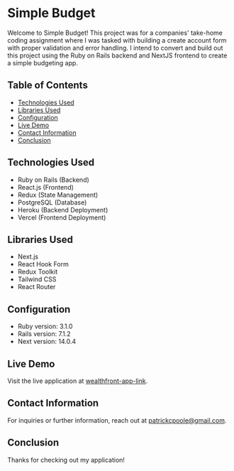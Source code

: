 # Simple Budget

Welcome to Simple Budget! This project was for a companies' take-home coding assignment where I was tasked with building a create account form with proper validation and error handling. I intend to convert and build out this project using the Ruby on Rails backend and NextJS frontend to create a simple budgeting app.

## Table of Contents

- [Technologies Used](#technologies-used)
- [Libraries Used](#libraries-used)
- [Configuration](#configuration)
- [Live Demo](#live-demo)
- [Contact Information](#contact-information)
- [Conclusion](#conclusion)


## Technologies Used
- Ruby on Rails (Backend)
- React.js (Frontend)
- Redux (State Management)
- PostgreSQL (Database)
- Heroku (Backend Deployment)
- Vercel (Frontend Deployment)

## Libraries Used
- Next.js
- React Hook Form
- Redux Toolkit
- Tailwind CSS
- React Router

## Configuration
- Ruby version: 3.1.0
- Rails version: 7.1.2
- Next version: 14.0.4


## Live Demo
Visit the live application at [wealthfront-app-link](https://wealthfront-account-creation.vercel.app/login).

## Contact Information
For inquiries or further information, reach out at [patrickcpoole@gmail.com](mailto:patrickcpoole@gmail.com).

## Conclusion
Thanks for checking out my application! 

